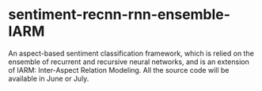 # sentiment-recnn-rnn-ensemble-IARM
An aspect-based sentiment classification framework, which is relied on the ensemble of recurrent and recursive neural networks, and is an extension of IARM: Inter-Aspect Relation Modeling. All the source code will be available in June or July.
